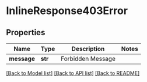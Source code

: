 # InlineResponse403Error

## Properties
Name | Type | Description | Notes
------------ | ------------- | ------------- | -------------
**message** | **str** | Forbidden Message | 

[[Back to Model list]](../README.md#documentation-for-models) [[Back to API list]](../README.md#documentation-for-api-endpoints) [[Back to README]](../README.md)



